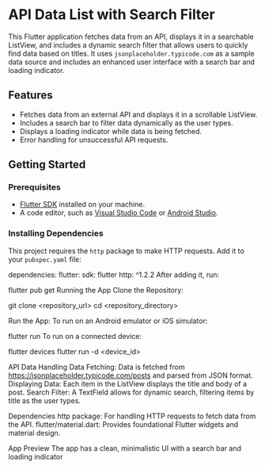 # API Data List with Search Filter

This Flutter application fetches data from an API, displays it in a searchable ListView, and includes a dynamic search filter that allows users to quickly find data based on titles. It uses `jsonplaceholder.typicode.com` as a sample data source and includes an enhanced user interface with a search bar and loading indicator.

## Features
- Fetches data from an external API and displays it in a scrollable ListView.
- Includes a search bar to filter data dynamically as the user types.
- Displays a loading indicator while data is being fetched.
- Error handling for unsuccessful API requests.

## Getting Started

### Prerequisites
- [Flutter SDK](https://flutter.dev/docs/get-started/install) installed on your machine.
- A code editor, such as [Visual Studio Code](https://code.visualstudio.com/) or [Android Studio](https://developer.android.com/studio).

### Installing Dependencies
This project requires the `http` package to make HTTP requests. Add it to your `pubspec.yaml` file:

dependencies:
  flutter:
    sdk: flutter
  http: ^1.2.2
After adding it, run:


flutter pub get
Running the App
Clone the Repository:


git clone <repository_url>
cd <repository_directory>

Run the App:
To run on an Android emulator or iOS simulator:

flutter run
To run on a connected device:

flutter devices
flutter run -d <device_id>

API Data Handling
Data Fetching: Data is fetched from https://jsonplaceholder.typicode.com/posts and parsed from JSON format.
Displaying Data: Each item in the ListView displays the title and body of a post.
Search Filter: A TextField allows for dynamic search, filtering items by title as the user types.

Dependencies
http package: For handling HTTP requests to fetch data from the API.
flutter/material.dart: Provides foundational Flutter widgets and material design.

App Preview
The app has a clean, minimalistic UI with a search bar and loading indicator
